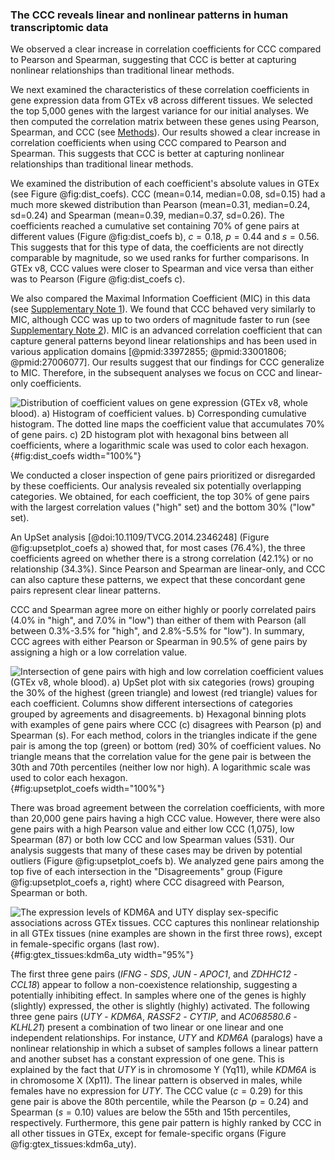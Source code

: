 ### The CCC reveals linear and nonlinear patterns in human transcriptomic data

We observed a clear increase in correlation coefficients for CCC compared to Pearson and Spearman, suggesting that CCC is better at capturing nonlinear relationships than traditional linear methods.

We next examined the characteristics of these correlation coefficients in gene expression data from GTEx v8 across different tissues.
We selected the top 5,000 genes with the largest variance for our initial analyses.
We then computed the correlation matrix between these genes using Pearson, Spearman, and CCC (see [Methods](#sec:data_gtex)).
Our results showed a clear increase in correlation coefficients when using CCC compared to Pearson and Spearman.
This suggests that CCC is better at capturing nonlinear relationships than traditional linear methods.


We examined the distribution of each coefficient's absolute values in GTEx (see Figure @fig:dist_coefs).
CCC (mean=0.14, median=0.08, sd=0.15) had a much more skewed distribution than Pearson (mean=0.31, median=0.24, sd=0.24) and Spearman (mean=0.39, median=0.37, sd=0.26).
The coefficients reached a cumulative set containing 70% of gene pairs at different values (Figure @fig:dist_coefs b), $c=0.18$, $p=0.44$ and $s=0.56$.
This suggests that for this type of data, the coefficients are not directly comparable by magnitude, so we used ranks for further comparisons.
In GTEx v8, CCC values were closer to Spearman and vice versa than either was to Pearson (Figure @fig:dist_coefs c). 

We also compared the Maximal Information Coefficient (MIC) in this data (see [Supplementary Note 1](#sec:mic)).
We found that CCC behaved very similarly to MIC, although CCC was up to two orders of magnitude faster to run (see [Supplementary Note 2](#sec:time_test)).
MIC is an advanced correlation coefficient that can capture general patterns beyond linear relationships and has been used in various application domains [@pmid:33972855; @pmid:33001806; @pmid:27006077].
Our results suggest that our findings for CCC generalize to MIC.
Therefore, in the subsequent analyses we focus on CCC and linear-only coefficients.


![
**Distribution of coefficient values on gene expression (GTEx v8, whole blood).**
**a)** Histogram of coefficient values.
**b)** Corresponding cumulative histogram. The dotted line maps the coefficient value that accumulates 70% of gene pairs.
**c)** 2D histogram plot with hexagonal bins between all coefficients, where a logarithmic scale was used to color each hexagon.
](images/coefs_comp/gtex_whole_blood/dist-main.svg "Distribution of coefficient values"){#fig:dist_coefs width="100%"}


We conducted a closer inspection of gene pairs prioritized or disregarded by these coefficients.
Our analysis revealed six potentially overlapping categories.
We obtained, for each coefficient, the top 30% of gene pairs with the largest correlation values ("high" set) and the bottom 30% ("low" set). 

An UpSet analysis [@doi:10.1109/TVCG.2014.2346248] (Figure @fig:upsetplot_coefs a) showed that, for most cases (76.4%), the three coefficients agreed on whether there is a strong correlation (42.1%) or no relationship (34.3%).
Since Pearson and Spearman are linear-only, and CCC can also capture these patterns, we expect that these concordant gene pairs represent clear linear patterns. 

CCC and Spearman agree more on either highly or poorly correlated pairs (4.0% in "high", and 7.0% in "low") than either of them with Pearson (all between 0.3%-3.5% for "high", and 2.8%-5.5% for "low").
In summary, CCC agrees with either Pearson or Spearman in 90.5% of gene pairs by assigning a high or a low correlation value.

![
**Intersection of gene pairs with high and low correlation coefficient values (GTEx v8, whole blood).**
**a)** UpSet plot with six categories (rows) grouping the 30% of the highest (green triangle) and lowest (red triangle) values for each coefficient.
Columns show different intersections of categories grouped by agreements and disagreements.
**b)** Hexagonal binning plots with examples of gene pairs where CCC ($c$) disagrees with Pearson ($p$) and Spearman ($s$).
For each method, colors in the triangles indicate if the gene pair is among the top (green) or bottom (red) 30% of coefficient values.
No triangle means that the correlation value for the gene pair is between the 30th and 70th percentiles (neither low nor high).
A logarithmic scale was used to color each hexagon.
](images/coefs_comp/gtex_whole_blood/upsetplot-main.svg "Intersection of gene pairs"){#fig:upsetplot_coefs width="100%"}


There was broad agreement between the correlation coefficients, with more than 20,000 gene pairs having a high CCC value.
However, there were also gene pairs with a high Pearson value and either low CCC (1,075), low Spearman (87) or both low CCC and low Spearman values (531).
Our analysis suggests that many of these cases may be driven by potential outliers (Figure @fig:upsetplot_coefs b).
We analyzed gene pairs among the top five of each intersection in the "Disagreements" group (Figure @fig:upsetplot_coefs a, right) where CCC disagreed with Pearson, Spearman or both.

![
**The expression levels of *KDM6A* and *UTY* display sex-specific associations across GTEx tissues.**
CCC captures this nonlinear relationship in all GTEx tissues (nine examples are shown in the first three rows), except in female-specific organs (last row).
](images/coefs_comp/kdm6a_vs_uty/gtex-KDM6A_vs_UTY-main.svg "KDM6A and UTY across different GTEx tissues"){#fig:gtex_tissues:kdm6a_uty width="95%"}

The first three gene pairs (*IFNG* - *SDS*, *JUN* - *APOC1*, and *ZDHHC12* - *CCL18*) appear to follow a non-coexistence relationship, suggesting a potentially inhibiting effect.
In samples where one of the genes is highly (slightly) expressed, the other is slightly (highly) activated.
The following three gene pairs (*UTY* - *KDM6A*, *RASSF2* - *CYTIP*, and *AC068580.6* - *KLHL21*) present a combination of two linear or one linear and one independent relationships.
For instance, *UTY* and *KDM6A* (paralogs) have a nonlinear relationship in which a subset of samples follows a linear pattern and another subset has a constant expression of one gene.
This is explained by the fact that *UTY* is in chromosome Y (Yq11), while *KDM6A* is in chromosome X (Xp11).
The linear pattern is observed in males, while females have no expression for *UTY*.
The CCC value ($c=0.29$) for this gene pair is above the 80th percentile, while the Pearson ($p=0.24$) and Spearman ($s=0.10$) values are below the 55th and 15th percentiles, respectively.
Furthermore, this gene pair pattern is highly ranked by CCC in all other tissues in GTEx, except for female-specific organs (Figure @fig:gtex_tissues:kdm6a_uty).
